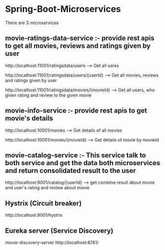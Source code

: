 # Spring-Boot-Microservices

There are 3 microservices

## movie-ratings-data-service :- provide rest apis to get all movies, reviews and ratings given by user

http://localhost:11001/ratingsdata/users  --> Get all usres

http://localhost:11001/ratingsdata/users/{userId} --> Get all movies, reviews and ratings given by user

http://localhost:11001/ratingsdata/movies/{movieId} --> Get all users, who given rating and review to the given movie

## movie-info-service :- provide rest apis to get movie's details

http://localhost:10001/movies --> Get details of all movies

http://localhost:10001/movies/{movieId} --> Get details of movie by movieId


## movie-catalog-service :- This service talk to both service and get the data both microservices and return consolidated result to the user

http://localhost:9001/catalog/{userId} --> get combine result about movie and user's rating and review about movie

## Hystrix (Circuit breaker)
http://localhost:9001/hystrix

## Eureka server (Service Discovery)
movie-discovery-server
http://localhost:8761/
